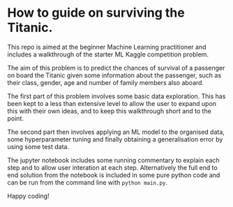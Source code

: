 # How to guide on surviving the Titanic.

This repo is aimed at the beginner Machine Learning practitioner and includes a walkthrough of the starter ML Kaggle competition problem. 

The aim of this problem is to predict the chances of survival of a passenger on board the Titanic given some information about the passenger, such as their class, gender, age and number of family members also aboard.

The first part of this problem involves some basic data exploration. This has been kept to a less than extensive level to allow the user to expand upon this with their own ideas, and to keep this walkthrough short and to the point.

The second part then involves applying an ML model to the organised data, some hyperparameter tuning and finally obtaining a generalisation error by using some test data.

The jupyter notebook includes some running commentary to explain each step and to allow user interation at each step. Alternatively the full end to end solution from the notebook is included in some pure python code and can be run from the command line with `python main.py`.

Happy coding!
